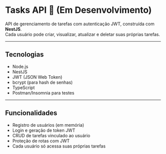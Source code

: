 # Tasks API 📝 (Em Desenvolvimento)

API de gerenciamento de tarefas com autenticação JWT, construída com **NestJS**.  
Cada usuário pode criar, visualizar, atualizar e deletar suas próprias tarefas.

---

## **Tecnologias**

- Node.js
- NestJS
- JWT (JSON Web Token)
- bcrypt (para hash de senhas)
- TypeScript
- Postman/Insomnia para testes

---

## **Funcionalidades**

- Registro de usuários (em memória)
- Login e geração de token JWT
- CRUD de tarefas vinculado ao usuário
- Proteção de rotas com JWT
- Cada usuário só acessa suas próprias tarefas
